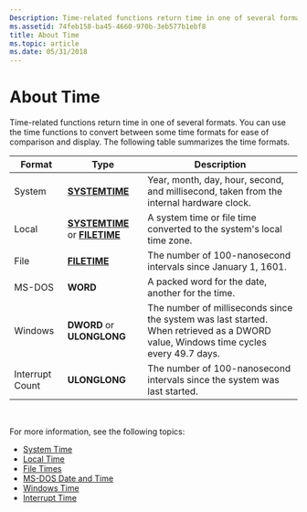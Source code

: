 ```yaml
---
Description: Time-related functions return time in one of several formats. You can use the time functions to convert between some time formats for ease of comparison and display. The following table summarizes the time formats.
ms.assetid: 74feb158-ba45-4660-970b-3eb577b1ebf8
title: About Time
ms.topic: article
ms.date: 05/31/2018
---
```


# About Time

Time-related functions return time in one of several formats. You can use the time functions to convert between some time formats for ease of comparison and display. The following table summarizes the time formats.



| Format          | Type                                                                     | Description                                                                                                                         |
|-----------------|--------------------------------------------------------------------------|-------------------------------------------------------------------------------------------------------------------------------------|
| System          | [**SYSTEMTIME**](https://msdn.microsoft.com/library/ms724950(v=VS.85).aspx)                                     | Year, month, day, hour, second, and millisecond, taken from the internal hardware clock.                                            |
| Local           | [**SYSTEMTIME**](https://msdn.microsoft.com/library/ms724950(v=VS.85).aspx) or [**FILETIME**](https://msdn.microsoft.com/library/ms724284(v=VS.85).aspx) | A system time or file time converted to the system's local time zone.                                                               |
| File            | [**FILETIME**](https://msdn.microsoft.com/library/ms724284(v=VS.85).aspx)                                         | The number of 100-nanosecond intervals since January 1, 1601.                                                                       |
| MS-DOS          | **WORD**                                                                 | A packed word for the date, another for the time.                                                                                   |
| Windows         | **DWORD** or **ULONGLONG**                                               | The number of milliseconds since the system was last started. When retrieved as a DWORD value, Windows time cycles every 49.7 days. |
| Interrupt Count | **ULONGLONG**                                                            | The number of 100-nanosecond intervals since the system was last started.                                                           |



 

For more information, see the following topics:

-   [System Time](system-time.md)
-   [Local Time](local-time.md)
-   [File Times](file-times.md)
-   [MS-DOS Date and Time](ms-dos-date-and-time.md)
-   [Windows Time](windows-time.md)
-   [Interrupt Time](interrupt-time.md)

 

 



